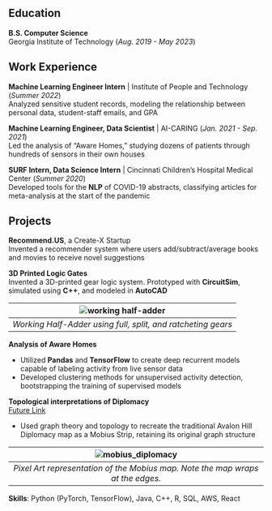 ## Education			        		
**B.S. Computer Science**  
Georgia Institute of Technology (_Aug. 2019 - May 2023_)

## Work Experience
**Machine Learning Engineer Intern** | Institute of People and Technology (_Summer 2022_)  
Analyzed sensitive student records, modeling the relationship between personal data, student-staff emails, and GPA

**Machine Learning Engineer, Data Scientist** | AI-CARING (_Jan. 2021 - Sep. 2021_)  
Led the analysis of “Aware Homes,” studying dozens of patients through hundreds of sensors in their own houses

**SURF Intern, Data Science Intern** | Cincinnati Children’s Hospital Medical Center (_Summer 2020_)  
Developed tools for the **NLP** of COVID-19 abstracts, classifying articles for meta-analysis at the start of the pandemic

## Projects
**Recommend.US**, a Create-X Startup  
Invented a recommender system where users add/subtract/average books and movies to receive novel suggestions

**3D Printed Logic Gates**  
Invented a 3D-printed gear logic system. Prototyped with **CircuitSim**, simulated using **C++**, and modeled in **AutoCAD**

| ![working half-adder](/assets/img/gear_project.jpg) |
|:--:| 
| *Working Half-Adder using full, split, and ratcheting gears* |

**Analysis of Aware Homes**  
- Utilized **Pandas** and **TensorFlow** to create deep recurrent models capable of labeling activity from live sensor data
- Developed clustering methods for unsupervised activity detection, bootstrapping the training of supervised models

**Topological interpretations of Diplomacy**  
[Future Link](https://www.linkedin.com/in/jacobwilliams314/)
- Used graph theory and topology to recreate the traditional Avalon Hill Diplomacy map as a Mobius Strip, retaining its original graph structure

| ![mobius_diplomacy](/assets/img/mobius_diplomacy.png) |
|:--:| 
| *Pixel Art representation of the Mobius map. Note the map wraps at the edges.* |


**Skills**: Python (PyTorch, TensorFlow), Java, C++, R, SQL, AWS, React

